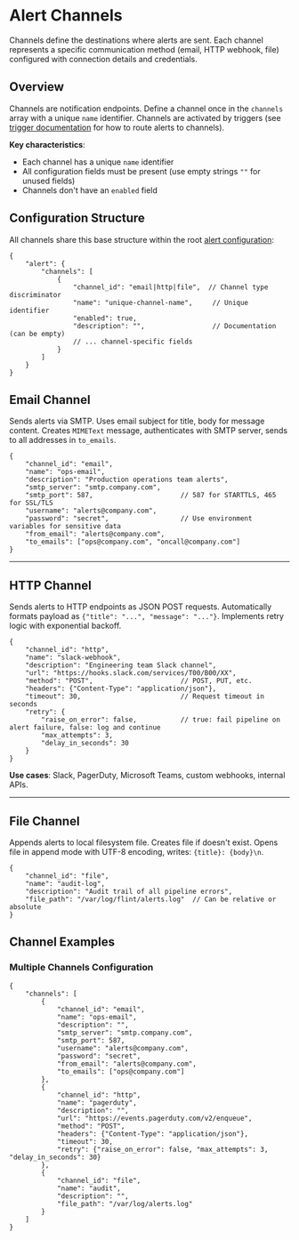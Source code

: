 # Alert Channels

Channels define the destinations where alerts are sent. Each channel represents a specific communication method (email, HTTP webhook, file) configured with connection details and credentials.

## Overview

Channels are notification endpoints. Define a channel once in the `channels` array with a unique `name` identifier. Channels are activated by triggers (see [trigger documentation](triggers.md) for how to route alerts to channels).

**Key characteristics**:
- Each channel has a unique `name` identifier
- All configuration fields must be present (use empty strings `""` for unused fields)
- Channels don't have an `enabled` field

## Configuration Structure

All channels share this base structure within the root [alert configuration](README.md#configuration):

```jsonc
{
    "alert": {
        "channels": [
            {
                "channel_id": "email|http|file",  // Channel type discriminator
                "name": "unique-channel-name",     // Unique identifier
                "enabled": true,
                "description": "",                 // Documentation (can be empty)
                // ... channel-specific fields
            }
        ]
    }
}
```


## Email Channel

Sends alerts via SMTP. Uses email subject for title, body for message content. Creates `MIMEText` message, authenticates with SMTP server, sends to all addresses in `to_emails`.

```jsonc
{
    "channel_id": "email",
    "name": "ops-email",
    "description": "Production operations team alerts",
    "smtp_server": "smtp.company.com",
    "smtp_port": 587,                      // 587 for STARTTLS, 465 for SSL/TLS
    "username": "alerts@company.com",
    "password": "secret",                  // Use environment variables for sensitive data
    "from_email": "alerts@company.com",
    "to_emails": ["ops@company.com", "oncall@company.com"]
}
```

---

## HTTP Channel

Sends alerts to HTTP endpoints as JSON POST requests. Automatically formats payload as `{"title": "...", "message": "..."}`. Implements retry logic with exponential backoff.

```jsonc
{
    "channel_id": "http",
    "name": "slack-webhook",
    "description": "Engineering team Slack channel",
    "url": "https://hooks.slack.com/services/T00/B00/XX",
    "method": "POST",                      // POST, PUT, etc.
    "headers": {"Content-Type": "application/json"},
    "timeout": 30,                         // Request timeout in seconds
    "retry": {
        "raise_on_error": false,           // true: fail pipeline on alert failure, false: log and continue
        "max_attempts": 3,
        "delay_in_seconds": 30
    }
}
```

**Use cases**: Slack, PagerDuty, Microsoft Teams, custom webhooks, internal APIs.

---

## File Channel

Appends alerts to local filesystem file. Creates file if doesn't exist. Opens file in append mode with UTF-8 encoding, writes: `{title}: {body}\n`.

```jsonc
{
    "channel_id": "file",
    "name": "audit-log",
    "description": "Audit trail of all pipeline errors",
    "file_path": "/var/log/flint/alerts.log"  // Can be relative or absolute
}
```

## Channel Examples

### Multiple Channels Configuration

```jsonc
{
    "channels": [
        {
            "channel_id": "email",
            "name": "ops-email",
            "description": "",
            "smtp_server": "smtp.company.com",
            "smtp_port": 587,
            "username": "alerts@company.com",
            "password": "secret",
            "from_email": "alerts@company.com",
            "to_emails": ["ops@company.com"]
        },
        {
            "channel_id": "http",
            "name": "pagerduty",
            "description": "",
            "url": "https://events.pagerduty.com/v2/enqueue",
            "method": "POST",
            "headers": {"Content-Type": "application/json"},
            "timeout": 30,
            "retry": {"raise_on_error": false, "max_attempts": 3, "delay_in_seconds": 30}
        },
        {
            "channel_id": "file",
            "name": "audit",
            "description": "",
            "file_path": "/var/log/alerts.log"
        }
    ]
}
```